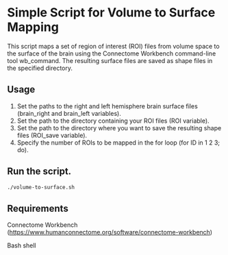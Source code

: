 # Simple Script for Volume to Surface Mapping 
This script maps a set of region of interest (ROI) files from volume space to the surface of the brain using the Connectome Workbench command-line tool wb_command. The resulting surface files are saved as shape files in the specified directory.

## Usage
1. Set the paths to the right and left hemisphere brain surface files (brain_right and brain_left variables).
2. Set the path to the directory containing your ROI files (ROI variable).
3. Set the path to the directory where you want to save the resulting shape files (ROI_save variable).
4. Specify the number of ROIs to be mapped in the for loop (for ID in 1 2 3; do).

## Run the script.
```bash
./volume-to-surface.sh
```

## Requirements
Connectome Workbench (https://www.humanconnectome.org/software/connectome-workbench)

Bash shell
